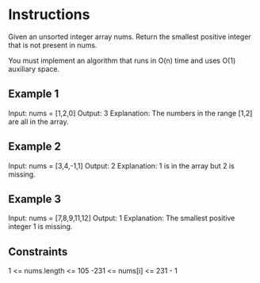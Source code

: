 # Instructions

Given an unsorted integer array nums. Return the smallest positive integer that is not present in nums.

You must implement an algorithm that runs in O(n) time and uses O(1) auxiliary space.

## Example 1

Input: nums = [1,2,0]
Output: 3
Explanation: The numbers in the range [1,2] are all in the array.

## Example 2

Input: nums = [3,4,-1,1]
Output: 2
Explanation: 1 is in the array but 2 is missing.

## Example 3

Input: nums = [7,8,9,11,12]
Output: 1
Explanation: The smallest positive integer 1 is missing.

## Constraints

1 <= nums.length <= 105
-231 <= nums[i] <= 231 - 1
